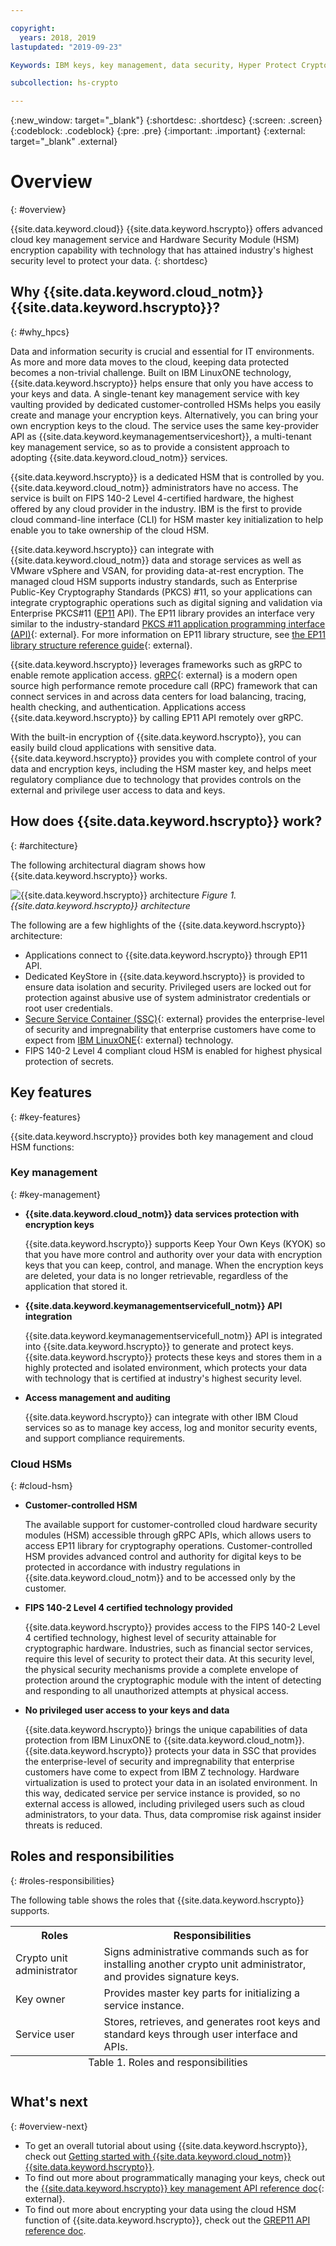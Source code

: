 ```yaml
---

copyright:
  years: 2018, 2019
lastupdated: "2019-09-23"

Keywords: IBM keys, key management, data security, Hyper Protect Crypto Services, Cloud HSM, hardware security module, PKCS11, openSSL, hsm encryption

subcollection: hs-crypto

---
```


{:new_window: target="_blank"}
{:shortdesc: .shortdesc}
{:screen: .screen}
{:codeblock: .codeblock}
{:pre: .pre}
{:important: .important}
{:external: target="_blank" .external}

# Overview
{: #overview}

{{site.data.keyword.cloud}} {{site.data.keyword.hscrypto}} offers advanced cloud key management service and Hardware Security Module (HSM) encryption capability with technology that has attained industry's highest security level to protect your data.
{: shortdesc}

## Why {{site.data.keyword.cloud_notm}} {{site.data.keyword.hscrypto}}?
{: #why_hpcs}

Data and information security is crucial and essential for IT environments. As more and more data moves to the cloud, keeping data protected becomes a non-trivial challenge. Built on IBM LinuxONE technology, {{site.data.keyword.hscrypto}} helps ensure that only you have access to your keys and data. A single-tenant key management service with key vaulting provided by dedicated customer-controlled HSMs helps you easily create and manage your encryption keys. Alternatively, you can bring your own encryption keys to the cloud. The service uses the same key-provider API as {{site.data.keyword.keymanagementserviceshort}}, a multi-tenant key management service, so as to provide a consistent approach to adopting {{site.data.keyword.cloud_notm}} services.

{{site.data.keyword.hscrypto}} is a dedicated HSM that is controlled by you. {{site.data.keyword.cloud_notm}} administrators have no access. The service is built on FIPS 140-2 Level 4-certified hardware, the highest offered by any cloud provider in the industry. IBM is the first to provide cloud command-line interface (CLI) for HSM master key initialization to help enable you to take ownership of the cloud HSM.

{{site.data.keyword.hscrypto}} can integrate with {{site.data.keyword.cloud_notm}} data and storage services as well as VMware vSphere and VSAN, for providing data-at-rest encryption. The managed cloud HSM supports industry standards, such as Enterprise Public-Key Cryptography Standards (PKCS) #11, so your applications can integrate cryptographic operations such as digital signing and validation via Enterprise PKCS#11 ([EP11](/docs/services/hs-crypto?topic=hs-crypto-enterprise_PKCS11_overview) API). The EP11 library provides an interface very similar to the industry-standard [PKCS #11 application programming interface (API)](http://docs.oasis-open.org/pkcs11/pkcs11-base/v2.40/os/pkcs11-base-v2.40-os.html){: external}. For more information on EP11 library structure, see [the EP11 library structure reference guide](https://www.ibm.com/downloads/cas/WXRDPRAN){: external}.

{{site.data.keyword.hscrypto}} leverages frameworks such as gRPC to enable remote application access. [gRPC](https://grpc.io/){: external} is a modern open source high performance remote procedure call (RPC) framework that can connect services in and across data centers for load balancing, tracing, health checking, and authentication. Applications access {{site.data.keyword.hscrypto}} by calling EP11 API remotely over gRPC.

With the built-in encryption of {{site.data.keyword.hscrypto}}, you can easily build cloud applications with sensitive data. {{site.data.keyword.hscrypto}} provides you with complete control of your data and encryption keys, including the HSM master key, and helps meet regulatory compliance due to technology that provides controls on the external and privilege user access to data and keys.

<!-- With {{site.data.keyword.hscrypto}}, your SSL keys are offloaded to a {{site.data.keyword.hscrypto}} instance to ensure security and protection of those sensitive keys. Besides, the certificate lifecycle management gets common approach to manage certificates and offers the visibility to certificate expiration. -->

<!-- {{site.data.keyword.hscrypto}} is the cryptography that {{site.data.keyword.blockchainfull_notm}} Platform is built with. This cryptography mechanism ensures that the blockchain network is running in a highly protected and isolated environment, and accelerates hashing, sign/verify operations, and node-to-node communications in the network. The success of {{site.data.keyword.blockchainfull_notm}} Platform proves the capability and value of {{site.data.keyword.hscrypto}}. -->

## How does {{site.data.keyword.hscrypto}} work?
{: #architecture}

The following architectural diagram shows how {{site.data.keyword.hscrypto}} works.

![{{site.data.keyword.hscrypto}} architecture](/image/architecture.png "{{site.data.keyword.hscrypto}} architecture")
*Figure 1. {{site.data.keyword.hscrypto}} architecture*  

The following are a few highlights of the {{site.data.keyword.hscrypto}} architecture:
- Applications connect to {{site.data.keyword.hscrypto}} through EP11 API.
- Dedicated KeyStore in {{site.data.keyword.hscrypto}} is provided to ensure data isolation and security. Privileged users are locked out for protection against abusive use of system administrator credentials or root user credentials.
- [Secure Service Container (SSC)](https://www.ibm.com/marketplace/secure-service-container){: external} provides the enterprise-level of security and impregnability that enterprise customers have come to expect from [IBM LinuxONE](https://www.ibm.com/it-infrastructure/linuxone){: external} technology.
- FIPS 140-2 Level 4 compliant cloud HSM is enabled for highest physical protection of secrets.  

## Key features
{: #key-features}

{{site.data.keyword.hscrypto}} provides both key management and cloud HSM functions:

### Key management
{: #key-management}

* **{{site.data.keyword.cloud_notm}} data services protection with encryption keys**

  {{site.data.keyword.hscrypto}} supports Keep Your Own Keys (KYOK) so that you have more control and authority over your data with encryption keys that you can keep, control, and manage. When the encryption keys are deleted, your data is no longer retrievable, regardless of the application that stored it.

* **{{site.data.keyword.keymanagementservicefull_notm}} API integration**

  {{site.data.keyword.keymanagementservicefull_notm}} API is integrated into {{site.data.keyword.hscrypto}} to generate and protect keys. {{site.data.keyword.hscrypto}} protects these keys and stores them in a highly protected and isolated environment, which protects your data with technology that is certified at industry's highest security level.

* **Access management and auditing**

  {{site.data.keyword.hscrypto}} can integrate with other IBM Cloud services so as to manage key access, log and monitor security events, and support compliance requirements.

### Cloud HSMs
{: #cloud-hsm}

* **Customer-controlled HSM**

  The available support for customer-controlled cloud hardware security modules (HSM) accessible through gRPC APIs, which allows users to access EP11 library for cryptography operations. Customer-controlled HSM provides advanced control and authority for digital keys to be protected in accordance with industry regulations in {{site.data.keyword.cloud_notm}} and to be accessed only by the customer.

* **FIPS 140-2 Level 4 certified technology provided**

  {{site.data.keyword.hscrypto}} provides access to the FIPS 140-2 Level 4 certified technology, highest level of security attainable for cryptographic hardware. Industries, such as financial sector services, require this level of security to protect their data. At this security level, the physical security mechanisms provide a complete envelope of protection around the cryptographic module with the intent of detecting and responding to all unauthorized attempts at physical access.

* **No privileged user access to your keys and data**

  {{site.data.keyword.hscrypto}} brings the unique capabilities of data protection from IBM LinuxONE to {{site.data.keyword.cloud_notm}}. {{site.data.keyword.hscrypto}} protects your data in SSC that provides the enterprise-level of security and impregnability that enterprise customers have come to expect from IBM Z technology. Hardware virtualization is used to protect your data in an isolated environment. In this way, dedicated service per service instance is provided, so no external access is allowed, including privileged users such as cloud administrators, to your data. Thus, data compromise risk against insider threats is reduced.

<!-- {{site.data.keyword.hscrypto}} also leverages the ACSP solution that enables remote access to the IBM’s cryptographic coprocessors. ACSP allows for utilization of strong hardware-based cryptography as a service in distributed environments where data security cannot be guaranteed. {{site.data.keyword.hscrypto}} utilizes ACSP as a *network hardware security module (NetHSM)* that provides access to HSM via PKCS#11 standard API.-->

## Roles and responsibilities
{: #roles-responsibilities}

The following table shows the roles that {{site.data.keyword.hscrypto}} supports.

<table>
  <tr>
    <th>Roles</th>
    <th>Responsibilities</th>
  </tr>
  <tr>
    <td>Crypto unit administrator</td>
    <td>
      Signs administrative commands such as for installing another crypto unit administrator, and provides signature keys.
    </td>
  </tr>
  <tr>
    <td>Key owner</td>
    <td>Provides master key parts for initializing a service instance.</td>
  </tr>
  <tr>
    <td>Service user</td>
    <td>Stores, retrieves, and generates root keys and standard keys through user interface and APIs.</td>
  </tr>
  <caption style="caption-side:bottom;">Table 1. Roles and responsibilities</caption>
</table>

## What's next
{: #overview-next}

- To get an overall tutorial about using {{site.data.keyword.hscrypto}}, check out [Getting started with {{site.data.keyword.cloud_notm}} {{site.data.keyword.hscrypto}}](/docs/services/hs-crypto?topic=hs-crypto-get-started).
- To find out more about programmatically managing your keys, check out the [{{site.data.keyword.hscrypto}} key management API reference doc](https://{DomainName}/apidocs/hs-crypto){: external}.
- To find out more about encrypting your data using the cloud HSM function of {{site.data.keyword.hscrypto}}, check out the [GREP11 API reference doc](/docs/services/hs-crypto?topic=hs-crypto-grep11-api-ref).
